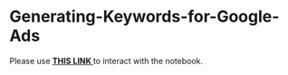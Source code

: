 # Generating-Keywords-for-Google-Ads
Please use <a href="https://nbviewer.jupyter.org/github/kpourang/Generating-Keywords-for-Google-Ads/blob/main/notebook.ipynb"> <b> THIS LINK </b> </a> to interact with the notebook.
